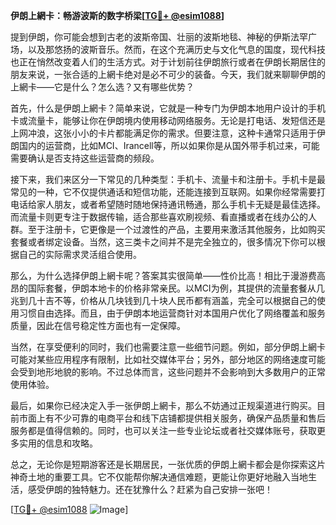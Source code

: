 **伊朗上網卡：畅游波斯的数字桥梁[[TG💪+ @esim1088](https://t.me/s/esim1088)]**

提到伊朗，你可能会想到古老的波斯帝国、壮丽的波斯地毯、神秘的伊斯法罕广场，以及那悠扬的波斯音乐。然而，在这个充满历史与文化气息的国度，现代科技也正在悄然改变着人们的生活方式。对于计划前往伊朗旅行或者在伊朗长期居住的朋友来说，一张合适的上網卡绝对是必不可少的装备。今天，我们就来聊聊伊朗的上網卡——它是什么？怎么选？又有哪些优势？

首先，什么是伊朗上網卡？简单来说，它就是一种专门为伊朗本地用户设计的手机卡或流量卡，能够让你在伊朗境内使用移动网络服务。无论是打电话、发短信还是上网冲浪，这张小小的卡片都能满足你的需求。但要注意，这种卡通常只适用于伊朗国内的运营商，比如MCI、Irancell等，所以如果你是从国外带手机过来，可能需要确认是否支持这些运营商的频段。

接下来，我们来区分一下常见的几种类型：手机卡、流量卡和注册卡。手机卡是最常见的一种，它不仅提供通话和短信功能，还能连接到互联网。如果你经常需要打电话给家人朋友，或者希望随时随地保持通讯畅通，那么手机卡无疑是最佳选择。而流量卡则更专注于数据传输，适合那些喜欢刷视频、看直播或者在线办公的人群。至于注册卡，它更像是一个过渡性的产品，主要用来激活其他服务，比如购买套餐或者绑定设备。当然，这三类卡之间并不是完全独立的，很多情况下你可以根据自己的实际需求灵活组合使用。

那么，为什么选择伊朗上網卡呢？答案其实很简单——性价比高！相比于漫游费高昂的国际套餐，伊朗本地卡的价格非常亲民。以MCI为例，其提供的流量套餐从几兆到几十吉不等，价格从几块钱到几十块人民币都有涵盖，完全可以根据自己的使用习惯自由选择。而且，由于伊朗本地运营商针对本国用户优化了网络覆盖和服务质量，因此在信号稳定性方面也有一定保障。

当然，在享受便利的同时，我们也需要注意一些细节问题。例如，部分伊朗上網卡可能对某些应用程序有限制，比如社交媒体平台；另外，部分地区的网络速度可能会受到地形地貌的影响。不过总体而言，这些问题并不会影响到大多数用户的正常使用体验。

最后，如果你已经决定入手一张伊朗上網卡，那么不妨通过正规渠道进行购买。目前市面上有不少可靠的电商平台和线下店铺都提供相关服务，确保产品质量和售后服务都是值得信赖的。同时，也可以关注一些专业论坛或者社交媒体账号，获取更多实用的信息和攻略。

总之，无论你是短期游客还是长期居民，一张优质的伊朗上網卡都会是你探索这片神奇土地的重要工具。它不仅能帮你解决通信难题，更能让你更好地融入当地生活，感受伊朗的独特魅力。还在犹豫什么？赶紧为自己安排一张吧！

[[TG💪+ @esim1088](https://t.me/s/esim1088) ![Image](https://i.postimg.cc/4NQfJmqS/Snipaste-2025-05-13-00-14-12.png)]
